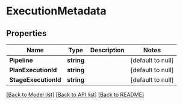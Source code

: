 # ExecutionMetadata

## Properties
Name | Type | Description | Notes
------------ | ------------- | ------------- | -------------
**Pipeline** | **string** |  | [default to null]
**PlanExecutionId** | **string** |  | [default to null]
**StageExecutionId** | **string** |  | [default to null]

[[Back to Model list]](../README.md#documentation-for-models) [[Back to API list]](../README.md#documentation-for-api-endpoints) [[Back to README]](../README.md)

